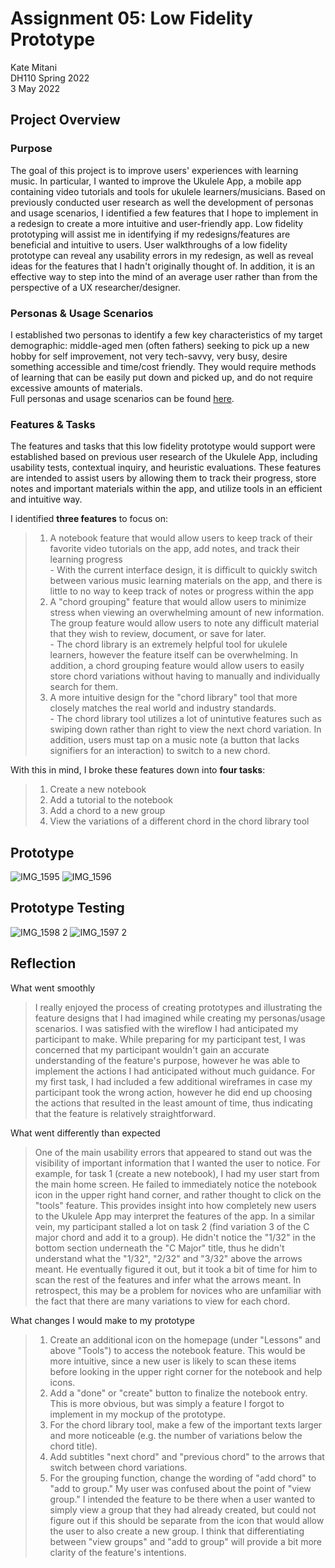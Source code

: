 # Assignment 05: Low Fidelity Prototype
Kate Mitani  
DH110 Spring 2022  
3 May 2022  

## Project Overview
### Purpose
The goal of this project is to improve users' experiences with learning music. In particular, I wanted to improve the Ukulele App, a mobile app containing video tutorials and tools for ukulele learners/musicians. Based on previously conducted user research as well the development of personas and usage scenarios, I identified a few features that I hope to implement in a redesign to create a more intuitive and user-friendly app. Low fidelity prototyping will assist me in identifying if my redesigns/features are beneficial and intuitive to users. User walkthroughs of a low fidelity prototype can reveal any usability errors in my redesign, as well as reveal ideas for the features that I hadn't originally thought of. In addition, it is an effective way to step into the mind of an average user rather than from the perspective of a UX researcher/designer.  
### Personas & Usage Scenarios
I established two personas to identify a few key characteristics of my target demographic: middle-aged men (often fathers) seeking to pick up a new hobby for self improvement, not very tech-savvy, very busy, desire something accessible and time/cost friendly. They would require methods of learning that can be easily put down and picked up, and do not require excessive amounts of materials.  
Full personas and usage scenarios can be found [here](https://github.com/katemitani/DH110-Spring22/tree/main/Assignment04).
### Features & Tasks
The features and tasks that this low fidelity prototype would support were established based on previous user research of the Ukulele App, including usability tests, contextual inquiry, and heuristic evaluations. These features are intended to assist users by allowing them to track their progress, store notes and important materials within the app, and utilize tools in an efficient and intuitive way.  

I identified **three features** to focus on:
> 1. A notebook feature that would allow users to keep track of their favorite video tutorials on the app, add notes, and track their learning progress  
    - With the current interface design, it is difficult to quickly switch between various music learning materials on the app, and there is little to no way to keep track of notes or progress within the app  
> 2. A "chord grouping" feature that would allow users to minimize stress when viewing an overwhelming amount of new information. The group feature would allow users to note any difficult material that they wish to review, document, or save for later.  
    - The chord library is an extremely helpful tool for ukulele learners, however the feature itself can be overwhelming. In addition, a chord grouping feature would allow users to easily store chord variations without having to manually and individually search for them.  
> 3. A more intuitive design for the "chord library" tool that more closely matches the real world and industry standards.   
    - The chord library tool utilizes a lot of unintutive features such as swiping down rather than right to view the next chord variation. In addition, users must tap on a music note (a button that lacks signifiers for an interaction) to switch to a new chord.  

With this in mind, I broke these features down into **four tasks**:
> 1. Create a new notebook
> 2. Add a tutorial to the notebook
> 3. Add a chord to a new group
> 4. View the variations of a different chord in the chord library tool

## Prototype
![IMG_1595](https://user-images.githubusercontent.com/102703477/166606314-863a92b8-adb9-44da-8101-9637596345da.PNG)
![IMG_1596](https://user-images.githubusercontent.com/102703477/166606324-78028db1-7b78-49ef-83d8-d2de1d7e1fac.PNG)


## Prototype Testing
![IMG_1598 2](https://user-images.githubusercontent.com/102703477/166641327-a5f1a2c1-a6b0-41c7-accf-73ec5e299c33.jpg)
![IMG_1597 2](https://user-images.githubusercontent.com/102703477/166641311-4f9c4540-6b6d-4553-a013-9da4d9c0c4c5.jpg)

## Reflection
What went smoothly
> I really enjoyed the process of creating prototypes and illustrating the feature designs that I had imagined while creating my personas/usage scenarios. I was satisfied with the wireflow I had anticipated my participant to make. While preparing for my participant test, I was concerned that my participant wouldn't gain an accurate understanding of the feature's purpose, however he was able to implement the actions I had anticipated without much guidance. For my first task, I had included a few additional wireframes in case my participant took the wrong action, however he did end up choosing the actions that resulted in the least amount of time, thus indicating that the feature is relatively straightforward.  

What went differently than expected
> One of the main usability errors that appeared to stand out was the visibility of important information that I wanted the user to notice. For example, for task 1 (create a new notebook), I had my user start from the main home screen. He failed to immediately notice the notebook icon in the upper right hand corner, and rather thought to click on the "tools" feature. This provides insight into how completely new users to the Ukulele App may interpret the features of the app. In a similar vein, my participant stalled a lot on task 2 (find variation 3 of the C major chord and add it to a group). He didn't notice the "1/32" in the bottom section underneath the "C Major" title, thus he didn't understand what the "1/32", "2/32" and "3/32" above the arrows meant. He eventually figured it out, but it took a bit of time for him to scan the rest of the features and infer what the arrows meant. In retrospect, this may be a problem for novices who are unfamiliar with the fact that there are many variations to view for each chord.  

What changes I would make to my prototype
> 1. Create an additional icon on the homepage (under "Lessons" and above "Tools") to access the notebook feature. This would be more intuitive, since a new user is likely to scan these items before looking in the upper right corner for the notebook and help icons.  
> 2. Add a "done" or "create" button to finalize the notebook entry. This is more obvious, but was simply a feature I forgot to implement in my mockup of the prototype.  
> 3. For the chord library tool, make a few of the important texts larger and more noticeable (e.g. the number of variations below the chord title).  
> 4. Add subtitles "next chord" and "previous chord" to the arrows that switch between chord variations.  
> 5. For the grouping function, change the wording of "add chord" to "add to group." My user was confused about the point of "view group." I intended the feature to be there when a user wanted to simply view a group that they had already created, but could not figure out if this should be separate from the icon that would allow the user to also create a new group. I think that differentiating between "view groups" and "add to group" will provide a bit more clarity of the feature's intentions.   
